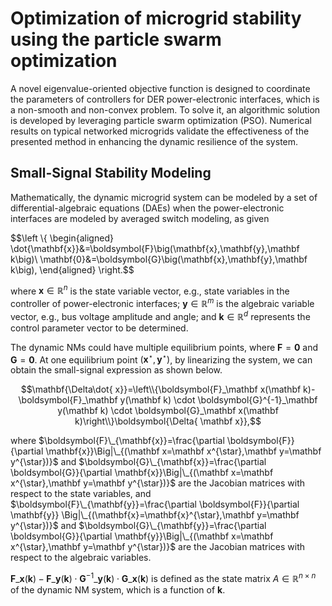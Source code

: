 # Optimization of microgrid stability using the particle swarm optimization

A novel eigenvalue-oriented objective function is designed to coordinate the parameters of controllers for DER power-electronic interfaces, which is a non-smooth and non-convex problem. To solve it, an algorithmic solution is developed by leveraging particle swarm optimization (PSO). Numerical results on typical networked microgrids validate the effectiveness of the presented method in enhancing the dynamic resilience of the system.

## Small-Signal Stability Modeling

Mathematically, the dynamic microgrid system can be modeled by a set of differential-algebraic equations (DAEs) when the power-electronic interfaces are modeled by averaged switch modeling, as given

$$\left \\{ \begin{aligned}
\dot{\mathbf{x}}&=\boldsymbol{F}\big(\mathbf{x},\mathbf{y},\mathbf k\big)\\
\mathbf{0}&=\boldsymbol{G}\big(\mathbf{x},\mathbf{y},\mathbf k\big), 
\end{aligned} \right.$$

where $\mathbf{x} \in \mathbb{R}^n$ is the state variable vector, e.g., state variables in the controller of power-electronic interfaces;  $\mathbf{y} \in \mathbb{R}^m$ is the algebraic variable vector, e.g.,  bus voltage amplitude and angle;
and $\mathbf k \in \mathbb{R}^d$ represents the control parameter vector to be determined.

The dynamic NMs could have multiple equilibrium points, where  $\boldsymbol{F}=\boldsymbol{0}$ and $\boldsymbol{G}=\boldsymbol{0}$. At one equilibrium point $(\mathbf{x}^{\star},\mathbf{y}^{\star})$, by linearizing the system, we can obtain the small-signal expression as shown below.

$$\mathbf{\Delta\dot{  x}}=\left\\{\boldsymbol{F}_\mathbf x(\mathbf k)-\boldsymbol{F}_\mathbf y(\mathbf k) \cdot \boldsymbol{G}^{-1}_\mathbf y(\mathbf k) \cdot \boldsymbol{G}_\mathbf x(\mathbf k)\right\\}\boldsymbol{\Delta{ \mathbf x}},$$

where $\boldsymbol{F}\_{\mathbf{x}}=\frac{\partial \boldsymbol{F}}{\partial \mathbf{x}}\Big|\_{(\mathbf x=\mathbf x^{\star},\mathbf y=\mathbf y^{\star})}$ and $\boldsymbol{G}\_{\mathbf{x}}=\frac{\partial \boldsymbol{G}}{\partial \mathbf{x}}\Big|\_{(\mathbf x=\mathbf x^{\star},\mathbf y=\mathbf y^{\star})}$
are the Jacobian matrices with respect to the state variables, 
and $\boldsymbol{F}\_{\mathbf{y}}=\frac{\partial \boldsymbol{F}}{\partial \mathbf{y}} \Big|\_{(\mathbf{x}=\mathbf{x}^{\star},\mathbf y=\mathbf y^{\star})}$ and $\boldsymbol{G}\_{\mathbf{y}}=\frac{\partial \boldsymbol{G}}{\partial \mathbf{y}}\Big|\_{(\mathbf x=\mathbf x^{\star},\mathbf y=\mathbf y^{\star})}$ 
are the Jacobian matrices with respect to the algebraic variables.

$\boldsymbol{F}\_\mathbf x(\mathbf k)-\boldsymbol{F}\_\mathbf y(\mathbf k) \cdot \boldsymbol{G}^{-1}\_\mathbf y(\mathbf k) \cdot \boldsymbol{G}\_\mathbf x(\mathbf k)$ is defined as the state matrix $A \in \mathbb{R}^{n\times n}$ of the dynamic NM system, which is a function of $\mathbf k$.
